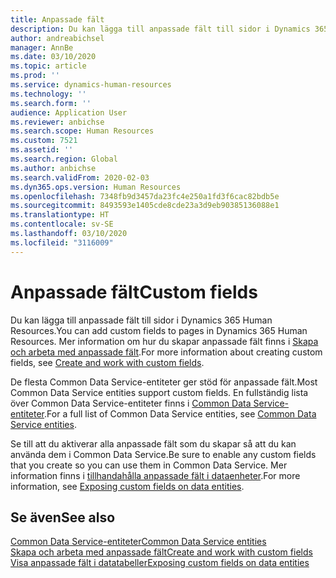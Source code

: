 ```yaml
---
title: ​Anpassade fält
description: Du kan lägga till anpassade fält till sidor i Dynamics 365 Human Resources.
author: andreabichsel
manager: AnnBe
ms.date: 03/10/2020
ms.topic: article
ms.prod: ''
ms.service: dynamics-human-resources
ms.technology: ''
ms.search.form: ''
audience: Application User
ms.reviewer: anbichse
ms.search.scope: Human Resources
ms.custom: 7521
ms.assetid: ''
ms.search.region: Global
ms.author: anbichse
ms.search.validFrom: 2020-02-03
ms.dyn365.ops.version: Human Resources
ms.openlocfilehash: 7348fb9d3457da23fc4e250a1fd3f6cac82bdb5e
ms.sourcegitcommit: 8493593e1405cde8cde23a3d9eb90385136088e1
ms.translationtype: HT
ms.contentlocale: sv-SE
ms.lasthandoff: 03/10/2020
ms.locfileid: "3116009"
---
```

# <a name="custom-fields"></a><span data-ttu-id="a468b-103">​Anpassade fält</span><span class="sxs-lookup"><span data-stu-id="a468b-103">Custom fields</span></span>

<span data-ttu-id="a468b-104">Du kan lägga till anpassade fält till sidor i Dynamics 365 Human Resources.</span><span class="sxs-lookup"><span data-stu-id="a468b-104">You can add custom fields to pages in Dynamics 365 Human Resources.</span></span> <span data-ttu-id="a468b-105">Mer information om hur du skapar anpassade fält finns i [Skapa och arbeta med anpassade fält](https://docs.microsoft.com/dynamics365/unified-operations/fin-and-ops/get-started/user-defined-fields).</span><span class="sxs-lookup"><span data-stu-id="a468b-105">For more information about creating custom fields, see [Create and work with custom fields](https://docs.microsoft.com/dynamics365/unified-operations/fin-and-ops/get-started/user-defined-fields).</span></span>

<span data-ttu-id="a468b-106">De flesta Common Data Service-entiteter ger stöd för anpassade fält.</span><span class="sxs-lookup"><span data-stu-id="a468b-106">Most Common Data Service entities support custom fields.</span></span> <span data-ttu-id="a468b-107">En fullständig lista över Common Data Service-entiteter finns i [Common Data Service-entiteter](https://docs.microsoft.com/dynamics365/human-resources/hr-developer-entities).</span><span class="sxs-lookup"><span data-stu-id="a468b-107">For a full list of Common Data Service entities, see [Common Data Service entities](https://docs.microsoft.com/dynamics365/human-resources/hr-developer-entities).</span></span> 

<span data-ttu-id="a468b-108">Se till att du aktiverar alla anpassade fält som du skapar så att du kan använda dem i Common Data Service.</span><span class="sxs-lookup"><span data-stu-id="a468b-108">Be sure to enable any custom fields that you create so you can use them in Common Data Service.</span></span> <span data-ttu-id="a468b-109">Mer information finns i [tillhandahålla anpassade fält i dataenheter](https://docs.microsoft.com/dynamics365/unified-operations/fin-and-ops/get-started/user-defined-fields#exposing-custom-fields-on-data-entities).</span><span class="sxs-lookup"><span data-stu-id="a468b-109">For more information, see [Exposing custom fields on data entities](https://docs.microsoft.com/dynamics365/unified-operations/fin-and-ops/get-started/user-defined-fields#exposing-custom-fields-on-data-entities).</span></span>

## <a name="see-also"></a><span data-ttu-id="a468b-110">Se även</span><span class="sxs-lookup"><span data-stu-id="a468b-110">See also</span></span>

[<span data-ttu-id="a468b-111">Common Data Service-entiteter</span><span class="sxs-lookup"><span data-stu-id="a468b-111">Common Data Service entities</span></span>](https://docs.microsoft.com/dynamics365/human-resources/hr-developer-entities)</br>
[<span data-ttu-id="a468b-112">Skapa och arbeta med anpassade fält</span><span class="sxs-lookup"><span data-stu-id="a468b-112">Create and work with custom fields</span></span>](https://docs.microsoft.com/dynamics365/unified-operations/fin-and-ops/get-started/user-defined-fields)</br>
[<span data-ttu-id="a468b-113">Visa anpassade fält i datatabeller</span><span class="sxs-lookup"><span data-stu-id="a468b-113">Exposing custom fields on data entities</span></span>](https://docs.microsoft.com/dynamics365/unified-operations/fin-and-ops/get-started/user-defined-fields#exposing-custom-fields-on-data-entities)